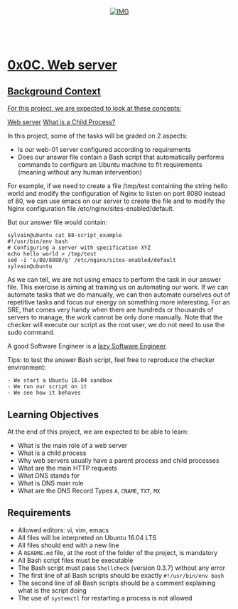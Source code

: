 <!-- repo image -->
<br />
<div align="center">
  <a href="https://github.com/github_username/repo_name">
    <img src="https://github.com/Abubacer/README-Template/blob/master/images/banner.png" alt="IMG" 
  </a>

<h1 align="center"></h1>
<div align="left">
<br />

# 0x0C. Web server

## Background Context

For this project, we are expected to look at these concepts:

[Web server](https://www.youtube.com/watch?v=AZg4uJkEa-4)
[What is a Child Process?](https://intranet.alxswe.com/concepts/110)

In this project, some of the tasks will be graded on 2 aspects:

   - Is our web-01 server configured according to requirements
   - Does our answer file contain a Bash script that automatically performs commands to configure an Ubuntu machine to fit requirements (meaning without any human intervention)

For example, if we need to create a file /tmp/test containing the string hello world and modify the configuration of Nginx to listen on port 8080 instead of 80, we can use emacs on our server to create the file and to modify the Nginx configuration file /etc/nginx/sites-enabled/default.

But our answer file would contain:

```
sylvain@ubuntu cat 88-script_example
#!/usr/bin/env bash
# Configuring a server with specification XYZ
echo hello world > /tmp/test
sed -i 's/80/8080/g' /etc/nginx/sites-enabled/default
sylvain@ubuntu
```

As we can tell, we are not using emacs to perform the task in our answer file. This exercise is aiming at training us on automating our work. If we can automate tasks that we do manually, we can then automate ourselves out of repetitive tasks and focus our energy on something more interesting. For an SRE, that comes very handy when there are hundreds or thousands of servers to manage, the work cannot be only done manually. Note that the checker will execute our script as the root user, we do not need to use the sudo command.

A good Software Engineer is a [lazy Software Engineer](https://www.techwell.com/techwell-insights/2013/12/why-best-programmers-are-lazy-and-act-dumb).

Tips: to test the answer Bash script, feel free to reproduce the checker environment:

    - We start a Ubuntu 16.04 sandbox
    - We run our script on it
    - We see how it behaves

## Learning Objectives

At the end of this project, we are expected to be able to learn:

- What is the main role of a web server
- What is a child process
- Why web servers usually have a parent process and child processes
- What are the main HTTP requests
- What DNS stands for
- What is DNS main role
- What are the DNS Record Types ```A```, ```CNAME```, ```TXT```, ```MX```

## Requirements

- Allowed editors: vi, vim, emacs
- All files will be interpreted on Ubuntu 16.04 LTS
- All files should end with a new line
- A ```README.md``` file, at the root of the folder of the project, is mandatory
- All Bash script files must be executable
- The Bash script must pass ```Shellcheck``` (version 0.3.7) without any error
- The first line of all Bash scripts should be exactly ```#!/usr/bin/env bash```
- The second line of all Bash scripts should be a comment explaining what is the script doing
- The use of ```systemctl``` for restarting a process is not allowed
